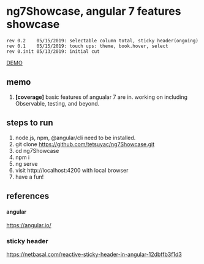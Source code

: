 # ng7Showcase, angular 7 features showcase

    rev 0.2    05/15/2019: selectable column total, sticky header(ongoing)
    rev 0.1    05/15/2019: touch ups: theme, book.hover, select
    rev 0.init 05/13/2019: initial cut


[DEMO](https://tetsuyac.github.io/ng7Showcase)

## memo
1. **[coverage]** basic
   features of angualar 7 are
   in. working on including
   Observable, testing, and
   beyond.

## steps to run
1. node.js, npm, @angular/cli
   need to be installed.
2. git clone
   https://github.com/tetsuyac/ng7Showcase.git
3. cd ng7Showcase
4. npm i
5. ng serve
6. visit http://localhost:4200
   with local browser
7. have a fun!

## references
#### angular
https://angular.io/ 
### sticky header
https://netbasal.com/reactive-sticky-header-in-angular-12dbffb3f1d3

